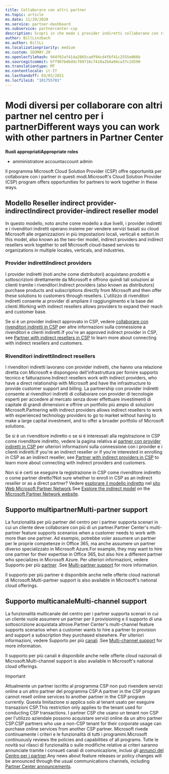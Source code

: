 ```yaml
---
title: Collaborare con altri partner
ms.topic: article
ms.date: 11/29/2020
ms.service: partner-dashboard
ms.subservice: partnercenter-csp
description: Scopri in che modo i provider indiretti collaborano con rivenditori indiretti nel programma Cloud Solution Provider (CSP) e determinano quale ruolo è adatto a te.
author: BillLinzbach
ms.author: BillLi
ms.localizationpriority: medium
ms.custom: SEOMAY.20
ms.openlocfilehash: 944f02af414a2865cadf94cd4fbf41c2555e066b
ms.sourcegitcommit: bff907bdbddc769716c7418a2b4a94ca37c2d590
ms.translationtype: MT
ms.contentlocale: it-IT
ms.lasthandoff: 03/03/2021
ms.locfileid: "101755701"
---
```

# <a name="different-ways-you-can-work-with-other-partners-in-partner-center"></a><span data-ttu-id="a4783-103">Modi diversi per collaborare con altri partner nel centro per i partner</span><span class="sxs-lookup"><span data-stu-id="a4783-103">Different ways you can work with other partners in Partner Center</span></span>

<span data-ttu-id="a4783-104">**Ruoli appropriati**</span><span class="sxs-lookup"><span data-stu-id="a4783-104">**Appropriate roles**</span></span>

- <span data-ttu-id="a4783-105">amministratore account</span><span class="sxs-lookup"><span data-stu-id="a4783-105">account admin</span></span>

<span data-ttu-id="a4783-106">Il programma Microsoft Cloud Solution Provider (CSP) offre opportunità per collaborare con i partner in questi modi.</span><span class="sxs-lookup"><span data-stu-id="a4783-106">Microsoft's Cloud Solution Provider (CSP) program offers opportunities for partners to work together in these ways.</span></span>

## <a name="indirect-provider-indirect-reseller-model"></a><span data-ttu-id="a4783-107">Modello Reseller indirect provider-indirect</span><span class="sxs-lookup"><span data-stu-id="a4783-107">Indirect provider-indirect reseller model</span></span>

<span data-ttu-id="a4783-108">In questo modello, noto anche come modello a due livelli, i provider indiretti e i rivenditori indiretti operano insieme per vendere servizi basati su cloud Microsoft alle organizzazioni in più impostazioni locali, verticali e settori.</span><span class="sxs-lookup"><span data-stu-id="a4783-108">In this model, also known as the two-tier model, indirect providers and indirect resellers work together to sell Microsoft cloud-based services to organizations in multiple locales, verticals, and industries.</span></span>

### <a name="indirect-providers"></a><span data-ttu-id="a4783-109">Provider indiretti</span><span class="sxs-lookup"><span data-stu-id="a4783-109">Indirect providers</span></span>

<span data-ttu-id="a4783-110">I provider indiretti (noti anche come distributori) acquistano prodotti e sottoscrizioni direttamente da Microsoft e offrono quindi tali soluzioni ai clienti tramite i rivenditori.</span><span class="sxs-lookup"><span data-stu-id="a4783-110">Indirect providers (also known as distributors) purchase products and subscriptions directly from Microsoft and then offer these solutions to customers through resellers.</span></span> <span data-ttu-id="a4783-111">L'utilizzo di rivenditori indiretti consente ai provider di ampliare il raggiungimento e la base dei clienti.</span><span class="sxs-lookup"><span data-stu-id="a4783-111">Working with indirect resellers allows providers to expand their reach and customer base.</span></span>

<span data-ttu-id="a4783-112">Se si è un provider indirect approvato in CSP, vedere [collaborare con rivenditori indiretti in CSP](indirect-provider-tasks-in-partner-center.md) per altre informazioni sulla connessione a rivenditori e clienti indiretti.</span><span class="sxs-lookup"><span data-stu-id="a4783-112">If you're an approved indirect provider in CSP, see [Partner with indirect resellers in CSP](indirect-provider-tasks-in-partner-center.md) to learn more about connecting with indirect resellers and customers.</span></span>

### <a name="indirect-resellers"></a><span data-ttu-id="a4783-113">Rivenditori indiretti</span><span class="sxs-lookup"><span data-stu-id="a4783-113">Indirect resellers</span></span>

<span data-ttu-id="a4783-114">I rivenditori indiretti lavorano con provider indiretti, che hanno una relazione diretta con Microsoft e dispongono dell'infrastruttura per fornire supporto tecnico e fatturazione.</span><span class="sxs-lookup"><span data-stu-id="a4783-114">Indirect resellers work with indirect providers, who have a direct relationship with Microsoft and have the infrastructure to provide customer support and billing.</span></span> <span data-ttu-id="a4783-115">La partnership con provider indiretti consente ai rivenditori indiretti di collaborare con provider di tecnologie esperti per accedere al mercato senza dover effettuare investimenti di capitale di grandi dimensioni e offrire un portfolio più ampio di soluzioni Microsoft.</span><span class="sxs-lookup"><span data-stu-id="a4783-115">Partnering with indirect providers allows indirect resellers to work with experienced technology providers to go to market without having to make a large capital investment, and to offer a broader portfolio of Microsoft solutions.</span></span>

<span data-ttu-id="a4783-116">Se si è un rivenditore indiretto o se si è interessati alla registrazione in CSP come rivenditore indiretto, vedere la pagina relativa ai [partner con provider indiretti in CSP](indirect-reseller-tasks-in-partner-center.md) per ulteriori informazioni sulla connessione con i provider e i clienti indiretti.</span><span class="sxs-lookup"><span data-stu-id="a4783-116">If you're an indirect reseller or if you're interested in enrolling in CSP as an indirect reseller, see [Partner with indirect providers in CSP](indirect-reseller-tasks-in-partner-center.md) to learn more about connecting with indirect providers and customers.</span></span>

<span data-ttu-id="a4783-117">Non si è certi se eseguire la registrazione in CSP come rivenditore indiretto o come partner diretto?</span><span class="sxs-lookup"><span data-stu-id="a4783-117">Not sure whether to enroll in CSP as an indirect reseller or as a direct partner?</span></span> <span data-ttu-id="a4783-118">Vedere [esplorare il modello indiretto](https://partner.microsoft.com/cloud-solution-provider/indirect) nel [sito Web Microsoft Partner Network](https://partner.microsoft.com).</span><span class="sxs-lookup"><span data-stu-id="a4783-118">See [Explore the indirect model](https://partner.microsoft.com/cloud-solution-provider/indirect) on the [Microsoft Partner Network website](https://partner.microsoft.com).</span></span>

## <a name="multi-partner-support"></a><span data-ttu-id="a4783-119">Supporto multipartner</span><span class="sxs-lookup"><span data-stu-id="a4783-119">Multi-partner support</span></span>

<span data-ttu-id="a4783-120">La funzionalità per più partner del centro per i partner supporta scenari in cui un cliente deve collaborare con più di un partner.</span><span class="sxs-lookup"><span data-stu-id="a4783-120">Partner Center's multi-partner feature supports scenarios when a customer needs to work with more than one partner.</span></span> <span data-ttu-id="a4783-121">Ad esempio, potrebbe voler assumere un partner per le proprie competenze in Office 365, ma anche assumere un partner diverso specializzato in Microsoft Azure.</span><span class="sxs-lookup"><span data-stu-id="a4783-121">For example, they may want to hire one partner for their expertise in Office 365, but also hire a different partner who specializes in Microsoft Azure.</span></span> <span data-ttu-id="a4783-122">Per ulteriori informazioni, vedere Supporto per più [partner](multipartner.md) .</span><span class="sxs-lookup"><span data-stu-id="a4783-122">See [Multi-partner support](multipartner.md) for more information.</span></span>

<span data-ttu-id="a4783-123">Il supporto per più partner è disponibile anche nelle offerte cloud nazionali di Microsoft.</span><span class="sxs-lookup"><span data-stu-id="a4783-123">Multi-partner support is also available in Microsoft's national cloud offerings.</span></span>

## <a name="multi-channel-support"></a><span data-ttu-id="a4783-124">Supporto multicanale</span><span class="sxs-lookup"><span data-stu-id="a4783-124">Multi-channel support</span></span>

<span data-ttu-id="a4783-125">La funzionalità multicanale del centro per i partner supporta scenari in cui un cliente vuole assumere un partner per il provisioning e il supporto di una sottoscrizione acquistata altrove.</span><span class="sxs-lookup"><span data-stu-id="a4783-125">Partner Center's multi-channel feature supports scenarios when a customer wants to hire a partner to provision and support a subscription they purchased elsewhere.</span></span> <span data-ttu-id="a4783-126">Per ulteriori informazioni, vedere Supporto per più [canali](multichannel.md) .</span><span class="sxs-lookup"><span data-stu-id="a4783-126">See [Multi-channel support](multichannel.md) for more information.</span></span>

<span data-ttu-id="a4783-127">Il supporto per più canali è disponibile anche nelle offerte cloud nazionali di Microsoft.</span><span class="sxs-lookup"><span data-stu-id="a4783-127">Multi-channel support is also available in Microsoft's national cloud offerings.</span></span>

> [!IMPORTANT]  
> <span data-ttu-id="a4783-128">Attualmente un partner iscritto al programma CSP non può rivendere servizi online a un altro partner del programma CSP.</span><span class="sxs-lookup"><span data-stu-id="a4783-128">A partner in the CSP program cannot resell online services to another partner in the CSP program currently.</span></span> <span data-ttu-id="a4783-129">Questa limitazione si applica solo al tenant usato per eseguire transazioni CSP.</span><span class="sxs-lookup"><span data-stu-id="a4783-129">This restriction only applies to the tenant used for conducting CSP transactions.</span></span> <span data-ttu-id="a4783-130">I partner CSP che usano un tenant non CSP per l'utilizzo aziendale possono acquistare servizi online da un altro partner CSP.</span><span class="sxs-lookup"><span data-stu-id="a4783-130">CSP partners who use a non-CSP tenant for their corporate usage can purchase online services from another CSP partner.</span></span> <span data-ttu-id="a4783-131">Microsoft rivede continuamente i criteri e le funzionalità di tutti i programmi.</span><span class="sxs-lookup"><span data-stu-id="a4783-131">Microsoft continuously reviews the policies and capabilities of all programs.</span></span> <span data-ttu-id="a4783-132">Tutte le novità sui rilasci di funzionalità o sulle modifiche relative ai criteri saranno annunciate tramite i consueti canali di comunicazione, inclusi gli [annunci del Centro per i partner](announcements/index.md).</span><span class="sxs-lookup"><span data-stu-id="a4783-132">Any news about feature releases or policy changes will be announced through the usual communications channels, including [Partner Center announcements](announcements/index.md).</span></span>
